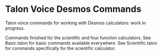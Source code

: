 # Talon Voice Desmos Commands
Talon voice commands for working with Desmos calculators: work in progress.

Commands finished for the scientific and four function calculators. See Basic.talon for basic commands available everywhere. See Scientific.talon for commands specifically for the scientific calculator.
